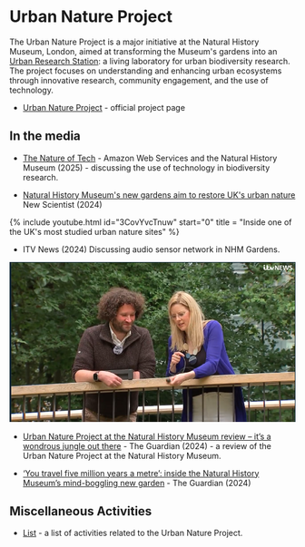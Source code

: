 # Urban Nature Project

The Urban Nature Project is a major initiative at the Natural History Museum, London, aimed at transforming the Museum's gardens into an [Urban Research Station](/urban-research-station): a living laboratory for urban biodiversity research. The project focuses on understanding and enhancing urban ecosystems through innovative research, community engagement, and the use of technology.

- [Urban Nature Project](https://www.nhm.ac.uk/about-us/urban-nature-project.html) - official project page

## In the media



- [The Nature of Tech](https://aws.amazon.com/uki/cloud-services/sustainability-aws-and-nhm/) - Amazon Web Services and the Natural History Museum (2025) - discussing the use of technology in biodiversity research.

- [Natural History Museum's new gardens aim to restore UK's urban nature](https://www.newscientist.com/video/2440498-natural-history-museums-new-gardens-aim-to-restore-uks-urban-nature/) New Scientist (2024)

{% include youtube.html id="3CovYvcTnuw" start="0" title = "Inside one of the UK's most studied urban nature sites" %}

- ITV News (2024) Discussing audio sensor network in NHM Gardens.

![Ed Baker on ITV News](/imgs/unp-itv.png)

- [Urban Nature Project at the Natural History Museum review – it’s a wondrous jungle out there](https://www.theguardian.com/culture/article/2024/jul/21/urban-nature-project-natural-history-museum-london-new-gardens-fern-diplodocus) - The Guardian (2024) - a review of the Urban Nature Project at the Natural History Museum.

- [‘You travel five million years a metre’: inside the Natural History Museum’s mind-boggling new garden](https://www.theguardian.com/artanddesign/article/2024/jul/16/natural-history-museum-garden-fern-dippy) - The Guardian (2024)

## Miscellaneous Activities

- [List](/unp-activities) - a list of activities related to the Urban Nature Project.
